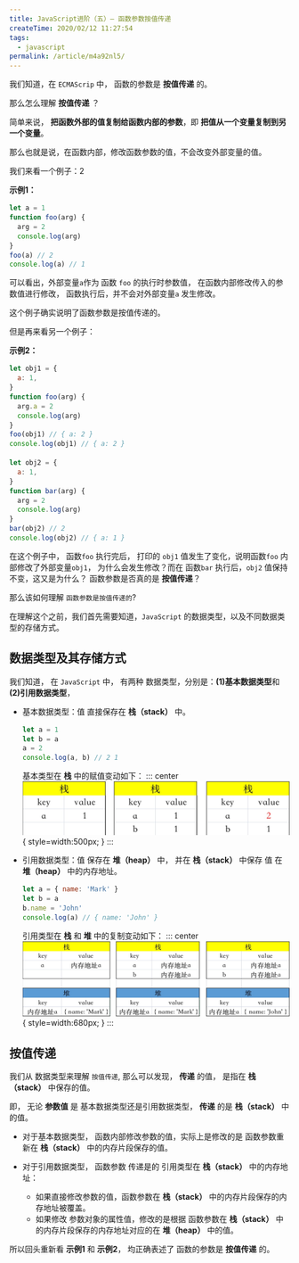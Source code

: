 ```yaml
---
title: JavaScript进阶（五）— 函数参数按值传递
createTime: 2020/02/12 11:27:54
tags:
  - javascript
permalink: /article/m4a92nl5/
---
```


我们知道，在 `ECMAScrip` 中， 函数的参数是 **按值传递** 的。

那么怎么理解 **按值传递** ？

简单来说， **把函数外部的值复制给函数内部的参数**，即 **把值从一个变量复制到另一个变量**。

那么也就是说，在函数内部，修改函数参数的值，不会改变外部变量的值。

我们来看一个例子：2

**示例1：**

```js
let a = 1
function foo(arg) {
  arg = 2
  console.log(arg)
}
foo(a) // 2
console.log(a) // 1
```

可以看出，外部变量`a`作为 函数 `foo` 的执行时参数值， 在函数内部修改传入的参数值进行修改，
函数执行后，并不会对外部变量`a` 发生修改。

这个例子确实说明了函数参数是按值传递的。

但是再来看另一个例子：

**示例2：**

```js
let obj1 = {
  a: 1,
}
function foo(arg) {
  arg.a = 2
  console.log(arg)
}
foo(obj1) // { a: 2 }
console.log(obj1) // { a: 2 }

let obj2 = {
  a: 1,
}
function bar(arg) {
  arg = 2
  console.log(arg)
}
bar(obj2) // 2
console.log(obj2) // { a: 1 }
```

在这个例子中， 函数`foo` 执行完后， 打印的 `obj1` 值发生了变化，说明函数`foo` 内部修改了外部变量`obj1`，
为什么会发生修改？而在 函数`bar` 执行后，`obj2` 值保持不变，这又是为什么？ 函数参数是否真的是 **按值传递**？

那么该如何理解 `函数参数是按值传递的`?

在理解这个之前，我们首先需要知道，`JavaScript` 的数据类型，以及不同数据类型的存储方式。

## 数据类型及其存储方式

我们知道， 在 `JavaScript` 中， 有两种 数据类型，分别是：**(1)基本数据类型**和 **(2)引用数据类型**，

- 基本数据类型：值 直接保存在 **栈（stack）** 中。

  ```js
  let a = 1
  let b = a
  a = 2
  console.log(a, b) // 2 1
  ```

  基本类型在 **栈** 中的赋值变动如下：
  ::: center
  ![function-value-stack](/images/func-value-stack.png){ style=width:500px; }
  :::

- 引用数据类型：值 保存在 **堆（heap）** 中， 并在 **栈（stack）** 中保存 值 在 **堆（heap）** 中的内存地址。

  ```js
  let a = { name: 'Mark' }
  let b = a
  b.name = 'John'
  console.log(a) // { name: 'John' }
  ```

  引用类型在 **栈** 和 **堆** 中的复制变动如下：
  ::: center
  ![function-value-stack](/images/func-value-heap.png){ style=width:680px; }
  :::

## 按值传递

我们从 数据类型来理解 `按值传递`, 那么可以发现， **传递** 的值， 是指在 **栈（stack）** 中保存的值。

即， 无论 **参数值** 是 基本数据类型还是引用数据类型， **传递** 的是 **栈（stack）** 中的值。

- 对于基本数据类型， 函数内部修改参数的值，实际上是修改的是 函数参数重新在 **栈（stack）** 中的内存片段保存的值。

- 对于引用数据类型， 函数参数 传递是的 引用类型在 **栈（stack）** 中的内存地址：
  - 如果直接修改参数的值，函数参数在 **栈（stack）** 中的内存片段保存的内存地址被覆盖。
  - 如果修改 参数对象的属性值，修改的是根据 函数参数在 **栈（stack）** 中的内存片段保存的内存地址对应的在 **堆（heap）** 中的值。

所以回头重新看 **示例1** 和 **示例2**， 均正确表述了 函数的参数是 **按值传递** 的。
